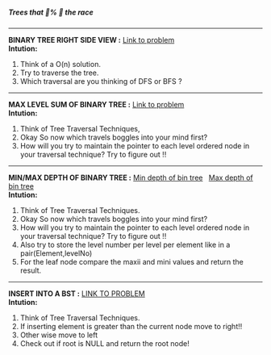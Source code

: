 <link rel="stylesheet" href="https://cdnjs.cloudflare.com/ajax/libs/materialize/1.0.0/css/materialize.min.css">
<h5>Trees that 💯% 🥇 the race </h5>
<hr>
<strong>BINARY TREE RIGHT SIDE VIEW :</strong>
<a href='https://leetcode.com/problems/binary-tree-right-side-view/'>Link to problem</a>
<br>
<strong>Intution:</strong>
<ol>
    <li>Think of a O(n) solution.</li>
    <li>Try to traverse the tree.</li>
    <li>Which traversal are you thinking of DFS or BFS ?</li>
</ol>
<hr>
<strong>MAX LEVEL SUM OF BINARY TREE :</strong>
<a href='https://leetcode.com/problems/maximum-level-sum-of-a-binary-tree/'>Link to problem</a>
<br>
<strong>Intution:</strong>
<ol>
    <li>Think of Tree Traversal Techniques,</li>
    <li>Okay So now which travels boggles into your mind first?</li>
    <li>How will you try to maintain the pointer to each level ordered node in your traversal technique? Try to figure out !!</li>
</ol>
<hr>
<strong>MIN/MAX DEPTH OF BINARY TREE :</strong>
<a href='https://leetcode.com/problems/minimum-depth-of-binary-tree/'>Min depth of bin tree</a> &nbsp;
<a href='https://leetcode.com/problems/maximum-depth-of-binary-tree/'>Max depth of bin tree</a>
 
<br>
<strong>Intution:</strong>
<ol>
    <li>Think of Tree Traversal Techniques.</li>
    <li>Okay So now which travels boggles into your mind first?</li>
    <li>How will you try to maintain the pointer to each level ordered node in your traversal technique? Try to figure out !!</li>
    <li>Also try to store the level number per level per element like in a pair(Element,levelNo)</li>
    <li>For the leaf node compare the maxii and mini values and return the result.</li>
</ol>
<hr>
<strong>INSERT INTO A BST :</strong>
<a href='https://leetcode.com/problems/insert-into-a-binary-search-tree/'>LINK TO PROBLEM</a> &nbsp;
 
<br>
<strong>Intution:</strong>
<ol>
    <li>Think of Tree Traversal Techniques.</li>
    <li>If inserting element is greater than the current node move to right!!</li>
    <li>Other wise move to left</li>
    <li>Check out if root is NULL and return the root node!</li>
</ol>

